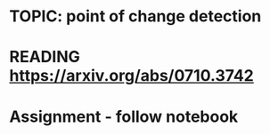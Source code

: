 # TOPIC: point of change detection
# READING https://arxiv.org/abs/0710.3742
# Assignment - follow notebook
